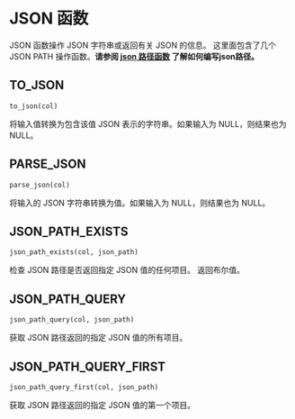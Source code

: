 # JSON 函数

JSON 函数操作 JSON 字符串或返回有关 JSON 的信息。
这里面包含了几个 JSON PATH 操作函数。**请参阅 [json 路径函数](../json_expr.md#Json-路径函数) 了解如何编写json路径。**

## TO_JSON

```text
to_json(col)
```

将输入值转换为包含该值 JSON 表示的字符串。如果输入为 NULL，则结果也为 NULL。

## PARSE_JSON

```text
parse_json(col)
```

将输入的 JSON 字符串转换为值。如果输入为 NULL，则结果也为 NULL。

## JSON_PATH_EXISTS

```text
json_path_exists(col, json_path)
```

检查 JSON 路径是否返回指定 JSON 值的任何项目。 返回布尔值。

## JSON_PATH_QUERY

```text
json_path_query(col, json_path)
```

获取 JSON 路径返回的指定 JSON 值的所有项目。

## JSON_PATH_QUERY_FIRST

```text
json_path_query_first(col, json_path)
```

获取 JSON 路径返回的指定 JSON 值的第一个项目。

